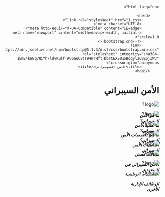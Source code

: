 <!DOCTYPE html>

    <html lang="en"> 

        <head> 
            <link rel="stylesheet" href="1.css">
            <meta charset="UTF-8"> 
            <meta http-equiv="X-UA-Compatible" content="IE=edge"> 
            <meta name="viewport" content="width=device-width, initial-scale=1.0"> 
            <!--bootstrap cnd--> 
            <link href="https://cdn.jsdelivr.net/npm/bootstrap@5.1.3/dist/css/bootstrap.min.css" rel="stylesheet" integrity="sha384-1BmE4kWBq78iYhFldvKuhfTAU6auU8tT94WrHftjDbrCEXSU1oBoqyl2QvZ6jIW3" crossorigin="anonymous"> 
            <title>الامن السيبراني</title> 
        </head> 

</head>
   <body dir="rtl">
     <div class="box">
       <a href="#"><div class="box1"></div></a> 
        <a href="#"><div class="box3"></div></a>
        <h1 class="mt-5">الأمن السيبراني</h1>
   </div>
 
   <div class="row mt-5">
     <div  class="col-3 mb-5">
     <div class="container" class="card" style="height: 2rem; width: 8rem;" >
      <img class="card-img-top" src="Untitled52_20211219212134.png" alt="logo  ?">
      <div class="text-center" class="card-body">
         <a href="#"></a><h5 class="card-title text-white">ما هو الأمن السيبراني؟</h5>
        
     </div>
</div>
   </div>
</a>
 <div class="col-3 mb-5">
   <div  class="container" class="card" style="height: 2rem; width: 8rem;" >
      <img class="card-img-top" src="Untitled52_20211219212134.png" alt="logo  ?">
         <div class="text-center" class="card-body">
             <a href="#"></a><h5 class="card-title text-white">ما أهمية الأمن السيبراني؟</h5>
  </div>

</div>

</div>

<div class="col-3 mb-5">
 <div  class="container" class="card" style="height: 2rem; width: 8rem;" >
   <img class="card-img-top" src="Untitled52_20211219212134.png" alt="logo  ?">
     <div class="text-center" class="card-body">
      <a href="#"></a><h5 class="card-title text-white">ما هي تخصصات الأمن السيبراني؟</h5>
  </div>

</div>

</div>

<div  class="col-3 mb-5">
   <div  class="container" class="card" style="height: 2rem; width: 8rem;" >
    <img class="card-img-top" src="Untitled52_20211219212134.png" alt="logo  ?">
      <div class="text-center" class="card-body">
        <a href="#"></a><h5 class="card-title text-white">أساسيات الأمن السيبراني</h5>
  </div>

</div>

</div>


<div class="row mt-5" >
   <div class= "col-2 mt-5">
     <div  class="container" class="card" style="height: 2rem; width: 8rem;" >
      <img class="card-img-top" src="Untitled52_20211219212134.png" alt="logo  ?">
      <div class="text-center" class="card-body">
         <a href="#"></a><h5 class="card-title text-white">مجالات العمل</h5>
     </div>

 </div>

</div>



 <div class="col-3 mt-5">
   <div  class="container" class="card" style="height: 2rem; width: 8rem;" >
      <img class="card-img-top" src="Untitled52_20211219212134.png" alt="logo  ?">
         <div class="text-center" class="card-body">
             <a href="#"></a><h5 class="card-title text-white">الأمن السيبراني في السعودية</h5>
  </div>

</div>

</div>


<div class="col-3 mt-5">
 <div  class="container" class="card" style="height: 2rem; width: 8rem;" >
   <img class="card-img-top" src="Untitled52_20211219212134.png" alt="logo  ?">
     <div class="text-center" class="card-body">
      <a href="#"></a><h5 class="card-title text-white">المسميات الوظيفية</h5>
  </div>

</div>

</div>

<div class="col-3 mt-5">
   <div  class="container" class="card" style="height: 2rem; width: 8rem;" >
    <img class="card-img-top" src="Untitled52_20211219212134.png" alt="logo  ?">
      <div class="text-center" class="card-body">
        <a href="#"></a><h5 class="card-title text-white">الوظائف الإدارية الأخرى</h5>
  </div>

</div>

</div>

   </body>
</html> 
